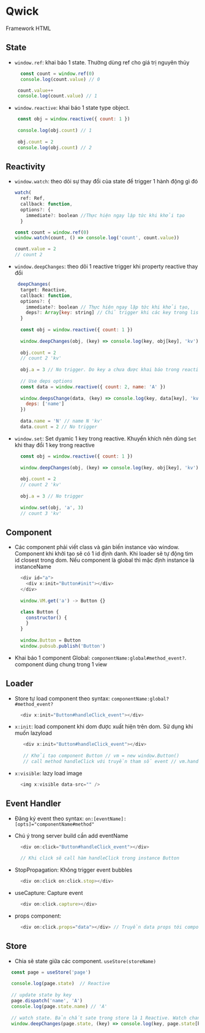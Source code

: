 # Qwick
Framework HTML

## State
 - `window.ref`: khai báo 1 state. Thường dùng ref cho giá trị nguyên thủy
 
    ```js
      const count = window.ref(0)
      console.log(count.value) // 0

     count.value++
     console.log(count.value) // 1
    ```
    
  - `window.reactive`: khai báo 1 state type object.
  
     ```js
      const obj = window.reactive({ count: 1 })
      
      console.log(obj.count) // 1
      
      obj.count = 2
      console.log(obj.count) // 2
     ```
     
## Reactivity
 - `window.watch`: theo dõi sự thay đổi của state để trigger 1 hành động gì đó
 
    ```js
    watch(
      ref: Ref,
      callback: function,
      options?: {
        immediate?: boolean //Thực hiện ngay lập tức khi khởi tạo
      }
    
    const count = window.ref(0)
    window.watch(count, () => console.log('count', count.value))
    
    count.value = 2
    // count 2
    ```
   
 - `window.deepChanges`: theo dõi 1 reactive trigger khi property reactive thay đổi
 
    ```js
     deepChanges(
      target: Reactive,
      callback: function,
      options?: {
        immediate?: boolean // Thực hiện ngay lặp tức khi khởi tạo,
        deps?: Array[key: string] // Chỉ trigger khi các key trong list thay đổi. Nếu không truyền mặc định trigger tất cả key khi được thay đổi
      }
      
      const obj = window.reactive({ count: 1 })
      
      window.deepChanges(obj, (key) => console.log(key, obj[key], 'kv'))
      
      obj.count = 2
      // count 2 'kv'
      
      obj.a = 3 // No trigger. Do key a chưa được khai báo trong reactive nên sẽ k thay đổi. Muốn track key dynamic thì dùng `Set`
      
      // Use deps options
      const data = window.reactive({ count: 2, name: 'A' })
      
      window.deepsChange(data, (key) => console.log(key, data[key], 'kv'), {
        deps: ['name']
      })
      
      data.name = 'N' // name N 'kv'
      data.count = 2 // No trigger
    ```
    
 - `window.set`: Set dyamic 1 key trong reactive. Khuyến khích nên dùng `Set` khi thay đổi 1 key trong reactive
  
    ```js
      const obj = window.reactive({ count: 1 })
      
      window.deepChanges(obj, (key) => console.log(key, obj[key], 'kv'))
      
      obj.count = 2
      // count 2 'kv'
      
      obj.a = 3 // No trigger
      
      window.set(obj, 'a', 3)
      // count 3 'kv'
    ```
    
## Component
  - Các component phải viết class và gán biến instance vào window. Component khi khởi tạo sẽ có 1 id định danh. Khi loader sẽ tự động tìm id closest trong dom.
    Nếu component là global thì mặc định instance là instanceName
    
    ```js
      <div id="a">
        <div x:init="Button#init"></div>
      </div>
      
      window.VM.get('a') -> Button {}
    ```
  
    ```js
      class Button {
        constructor() {
        }
      }
      
      window.Button = Button
      window.pubsub.publish('Button')
    ```
   
   - Khai báo 1 component Global: `componentName:global#method_event?`. component dùng chung trong 1 view
    
## Loader
  - Store tự load component theo syntax: `componentName:global?#method_event?`
    
    ```js
      <div x:init="Button#handleClick_event"></div>
    ```
    
  - `x:init`: load component khi dom được xuất hiện trên dom. Sử dụng khi muốn lazyload
     ```js
        <div x:init="Button#handleClick_event"></div>
        
        // Khởi tạo component Button // vm = new window.Button()
        // call method handleClick với truyền tham số event // vm.handleClick(event)
     ```
     
   - `x:visible`: lazy load image
   
      ```js
        <img x:visible data-src="" />
      ```
      
## Event Handler
  - Đăng ký event theo syntax: `on:[eventName]:[opts]="componentName#method"`
  
  - Chú ý trong server build cần add eventName
  
    ```js
      <div on:click="Button#handleClick_event"></div>
      
      // Khi click sẽ call hàm handleClick trong instance Button
    ```
    
  - StopPropagation: Không trigger event bubbles
    ```js
      <div on:click on:click.stop></div>
    ```
   
  - useCapture: Capture event
    ```js
      <div on:click.capture></div>
    ```
   
  - props component:
    ```js
      <div on:click.props="data"></div> // Truyền data props tới component. Mặc định component sẽ call method beforeUpdate(data). Data là json
    ```
    
 ## Store
  - Chia sẽ state giữa các component. `useStore(storeName)`
  
  ```js
    const page = useStore('page')
    
    console.log(page.state)  // Reactive
    
    // update state by key
    page.dispatch('name', 'A')
    console.log(page.state.name) // 'A'
    
    // watch state. Bản chất sate trong store là 1 Reactive. Watch change giống với Reactive
    window.deepChanges(page.state, (key) => console.log(key, page.state[key], 'kv'))
  ```
